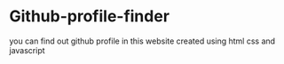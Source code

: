 # Github-profile-finder
you can find out github profile in this  website created using html css and javascript
